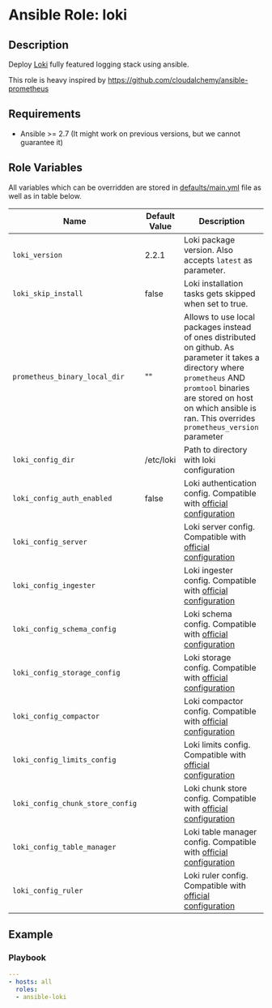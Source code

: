 # Ansible Role: loki

## Description

Deploy [Loki](https://github.com/grafana/loki) fully featured logging stack using ansible.

This role is heavy inspired by https://github.com/cloudalchemy/ansible-prometheus

## Requirements

- Ansible >= 2.7 (It might work on previous versions, but we cannot guarantee it)

## Role Variables

All variables which can be overridden are stored in [defaults/main.yml](defaults/main.yml) file as well as in table below.

| Name           | Default Value | Description                        |
| -------------- | ------------- | -----------------------------------|
| `loki_version` | 2.2.1 | Loki package version. Also accepts `latest` as parameter. |
| `loki_skip_install` | false | Loki installation tasks gets skipped when set to true. |
| `prometheus_binary_local_dir` | "" | Allows to use local packages instead of ones distributed on github. As parameter it takes a directory where `prometheus` AND `promtool` binaries are stored on host on which ansible is ran. This overrides `prometheus_version` parameter |
| `loki_config_dir` | /etc/loki | Path to directory with loki configuration |
| `loki_config_auth_enabled` | false | Loki authentication config. Compatible with [official configuration](https://grafana.com/docs/loki/latest/configuration/#supported-contents-and-default-values-of-lokiyaml) |
| `loki_config_server` | | Loki server config. Compatible with [official configuration](https://grafana.com/docs/loki/latest/configuration/#server_config) |
| `loki_config_ingester` | | Loki ingester config. Compatible with [official configuration](https://grafana.com/docs/loki/latest/configuration/#ingester_config) |
| `loki_config_schema_config` | | Loki schema config. Compatible with [official configuration](https://grafana.com/docs/loki/latest/configuration/#schema_config) |
| `loki_config_storage_config` | | Loki storage config. Compatible with [official configuration](https://grafana.com/docs/loki/latest/configuration/#storage_config) |
| `loki_config_compactor` | | Loki compactor config. Compatible with [official configuration](https://grafana.com/docs/loki/latest/configuration/#compactor_config) |
| `loki_config_limits_config` | | Loki limits config. Compatible with [official configuration](https://grafana.com/docs/loki/latest/configuration/#limits_config) |
| `loki_config_chunk_store_config` | | Loki chunk store config. Compatible with [official configuration](authentication) |
| `loki_config_table_manager` | | Loki table manager config. Compatible with [official configuration](https://grafana.com/docs/loki/latest/configuration/#table_manager_config) |
| `loki_config_ruler` | | Loki ruler config. Compatible with [official configuration](https://grafana.com/docs/loki/latest/configuration/#ruler_config) |

## Example

### Playbook

```yaml
---
- hosts: all
  roles:
  - ansible-loki
```
